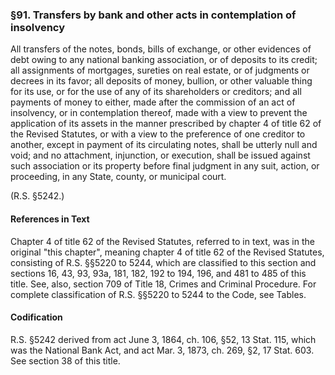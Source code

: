 ### §91. Transfers by bank and other acts in contemplation of insolvency ###

All transfers of the notes, bonds, bills of exchange, or other evidences of debt owing to any national banking association, or of deposits to its credit; all assignments of mortgages, sureties on real estate, or of judgments or decrees in its favor; all deposits of money, bullion, or other valuable thing for its use, or for the use of any of its shareholders or creditors; and all payments of money to either, made after the commission of an act of insolvency, or in contemplation thereof, made with a view to prevent the application of its assets in the manner prescribed by chapter 4 of title 62 of the Revised Statutes, or with a view to the preference of one creditor to another, except in payment of its circulating notes, shall be utterly null and void; and no attachment, injunction, or execution, shall be issued against such association or its property before final judgment in any suit, action, or proceeding, in any State, county, or municipal court.

(R.S. §5242.)

#### References in Text ####

Chapter 4 of title 62 of the Revised Statutes, referred to in text, was in the original "this chapter", meaning chapter 4 of title 62 of the Revised Statutes, consisting of R.S. §§5220 to 5244, which are classified to this section and sections 16, 43, 93, 93a, 181, 182, 192 to 194, 196, and 481 to 485 of this title. See, also, section 709 of Title 18, Crimes and Criminal Procedure. For complete classification of R.S. §§5220 to 5244 to the Code, see Tables.

#### Codification ####

R.S. §5242 derived from act June 3, 1864, ch. 106, §52, 13 Stat. 115, which was the National Bank Act, and act Mar. 3, 1873, ch. 269, §2, 17 Stat. 603. See section 38 of this title.